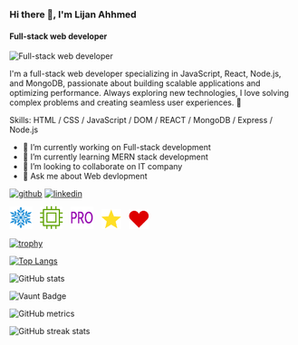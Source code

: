 ### Hi there 👋, I'm Lijan Ahhmed
#### Full-stack web developer
![Full-stack web developer](https://media.licdn.com/dms/image/v2/D4E03AQHbG-W3jTuhNQ/profile-displayphoto-shrink_800_800/profile-displayphoto-shrink_800_800/0/1701069864044?e=1745452800&v=beta&t=rMri8G6_9t35eabPZKB1TwAEQJCZwePgfVPhEhrd7fw)

I'm a full-stack web developer specializing in JavaScript, React, Node.js, and MongoDB, passionate about building scalable applications and optimizing performance. Always exploring new technologies, I love solving complex problems and creating seamless user experiences. 🚀

Skills: HTML / CSS / JavaScript / DOM / REACT / MongoDB / Express / Node.js

- 🔭 I’m currently working on Full-stack development 
- 🌱 I’m currently learning   MERN stack development 
- 👯 I’m looking to collaborate on IT company 
- 💬 Ask me about Web devlopment 


[<img src='https://cdn.jsdelivr.net/npm/simple-icons@3.0.1/icons/github.svg' alt='github' height='40'>](https://github.com/https://github.com/lijanahmmed)  [<img src='https://cdn.jsdelivr.net/npm/simple-icons@3.0.1/icons/linkedin.svg' alt='linkedin' height='40'>](https://www.linkedin.com/in/www.linkedin.com/in/lijanahmmed/)  

<a href='https://archiveprogram.github.com/'><img src='https://raw.githubusercontent.com/acervenky/animated-github-badges/master/assets/acbadge.gif' width='40' height='40'></a> <a href='https://docs.github.com/en/developers'><img src='https://raw.githubusercontent.com/acervenky/animated-github-badges/master/assets/devbadge.gif' width='40' height='40'></a> <a href='https://github.com/pricing'><img src='https://raw.githubusercontent.com/acervenky/animated-github-badges/master/assets/pro.gif' width='40' height='40'></a> <a href='https://stars.github.com/'><img src='https://raw.githubusercontent.com/acervenky/animated-github-badges/master/assets/starbadge.gif' width='35' height='35'></a> <a href='https://docs.github.com/en/github/supporting-the-open-source-community-with-github-sponsors'><img src='https://raw.githubusercontent.com/acervenky/animated-github-badges/master/assets/sponsorbadge.gif' width='35' height='35'></a> 

[![trophy](https://github-profile-trophy.vercel.app/?username=https://github.com/lijanahmmed)](https://github.com/ryo-ma/github-profile-trophy)

[![Top Langs](https://github-readme-stats.vercel.app/api/top-langs/?username=https://github.com/lijanahmmed)](https://github.com/anuraghazra/github-readme-stats)

![GitHub stats](https://github-readme-stats.vercel.app/api?username=https://github.com/lijanahmmed&show_icons=true&count_private=true)  

![Vaunt Badge](https://api.vaunt.dev/v1/github/entities/https://github.com/lijanahmmed/contributions?format=svg&private=true)  

![GitHub metrics](https://metrics.lecoq.io/https://github.com/lijanahmmed)  

![GitHub streak stats](https://streak-stats.demolab.com/?user=https://github.com/lijanahmmed)  

